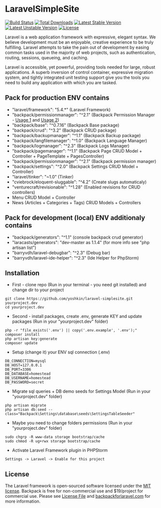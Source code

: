 # LaravelSimpleSite

[![Build Status](https://travis-ci.org/laravel/framework.svg)](https://travis-ci.org/laravel/framework)
[![Total Downloads](https://poser.pugx.org/laravel/framework/d/total.svg)](https://packagist.org/packages/laravel/framework)
[![Latest Stable Version](https://poser.pugx.org/laravel/framework/v/stable.svg)](https://packagist.org/packages/laravel/framework)
[![Latest Unstable Version](https://poser.pugx.org/laravel/framework/v/unstable.svg)](https://packagist.org/packages/laravel/framework)
[![License](https://poser.pugx.org/laravel/framework/license.svg)](https://packagist.org/packages/laravel/framework)

Laravel is a web application framework with expressive, elegant syntax. We believe development must be an enjoyable, creative experience to be truly fulfilling. Laravel attempts to take the pain out of development by easing common tasks used in the majority of web projects, such as authentication, routing, sessions, queueing, and caching.

Laravel is accessible, yet powerful, providing tools needed for large, robust applications. A superb inversion of control container, expressive migration system, and tightly integrated unit testing support give you the tools you need to build any application with which you are tasked.

## Pack for production ENV contains
- "laravel/framework": "5.4.*" (Laravel Framework)
- "backpack/permissionmanager": "^2.1" (Backpack Permission Manager - [Usage 1](https://github.com/Laravel-Backpack/PermissionManager#using-permissions) and [Usage 2](https://github.com/spatie/laravel-permission#usage))
- "backpack/base": "^0.7.16" (Backpack Base package)
- "backpack/crud": "^3.2" (Backpack CRUD package)
- "backpack/backupmanager": "^1.1" (Backpack Backup package)
- "backpack/langfilemanager": "^1.0" (Backpack Language Manager)
- "backpack/logmanager": "^2.3" (Backpack Logs Manager)
- "backpack/pagemanager": "^1.1" (Backpack Page CRUD Model + Controller + PageTemplate + PagesController)
- "backpack/permissionmanager": "^2.1" (Backpack permission manager)
- "backpack/settings": "^2.0" (Backpack Settings CRUD Model + Controller)
- "laravel/tinker": "~1.0" (Tinker)
- "cviebrock/eloquent-sluggable": "^4.2" (Create slugs automaticaly)
- "venturecraft/revisionable": "^1.28" (Enabled revisions for CRUD controllers)
- Menu CRUD Model + Controller
- News (Articles + Categories + Tags) CRUD Models + Controllers

## Pack for development (local) ENV additionaly contains
- "backpack/generators": "^1.1" (console backpack crud generator)
- "laracasts/generators": "dev-master as 1.1.4"  (for more info see "php artisan list")
- "barryvdh/laravel-debugbar": "^2.3" (Debug bar)
- "barryvdh/laravel-ide-helper": "^2.3" (Ide Helper for PhpStorm)


## Installation

- First - clone repo (Run in your terminal - you need git installed) and change dir to your project
```
git clone https://github.com/yoshkin/laravel-simplesite.git yourproject.dev
cd yourproject.dev
```

- Second - install packages, create .env, generate KEY and update packages (Run in your "yourproject.dev" folder)
```
php -r "file_exists('.env') || copy('.env.example', '.env');"
composer install
php artisan key:generate
composer update
```

- Setup (change it) your ENV sql connection (.env)
```
DB_CONNECTION=mysql
DB_HOST=127.0.0.1
DB_PORT=3306
DB_DATABASE=homestead
DB_USERNAME=homestead
DB_PASSWORD=secret
```

- Migrate sql queries + DB demo seeds for Settings Model (Run in your "yourproject.dev" folder)
```
php artisan migrate
php artisan db:seed --class="Backpack\Settings\database\seeds\SettingsTableSeeder"
```

- Maybe you need to change folders permissions (Run in your "yourproject.dev" folder)
```
sudo chgrp -R www-data storage bootstrap/cache
sudo chmod -R ug+rwx storage bootstrap/cache
```

- Activate Laravel Framework plugin in PHPStorm
```
Settings -> Laravel -> Enable for this project
```

## License

The Laravel framework is open-sourced software licensed under the [MIT license](http://opensource.org/licenses/MIT).
Backpack is free for non-commercial use and $19/project for commercial use. Please see [License File](https://github.com/Laravel-Backpack/Base/blob/master/LICENSE.md) and [backpackforlaravel.com](https://backpackforlaravel.com/#pricing) for more information.
